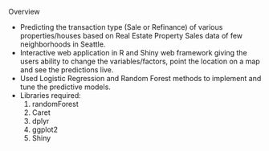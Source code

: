 Overview

- Predicting the transaction type (Sale or Refinance) of various properties/houses based on Real Estate Property Sales data of few neighborhoods in Seattle. 
- Interactive web application in R and Shiny web framework giving the users ability to change the variables/factors, point the location on a map and see the predictions live.
- Used Logistic Regression and Random Forest methods to implement and tune the predictive models.
- Libraries required:
  1. randomForest
  2. Caret
  3. dplyr 
  4. ggplot2
  5. Shiny
 
